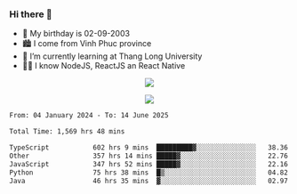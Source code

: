 ### Hi there 👋
- 🎂 My birthday is 02-09-2003
- 🏙️ I come from Vinh Phuc province
- 🌱 I’m currently learning at Thang Long University
- 🧑‍💻 I know NodeJS, ReactJS an React Native
<p align="center"><img src="https://github-readme-stats.vercel.app/api?username=tmquang0209&show_icons=true&theme=gradient"></p>
<p align="center"><img src="https://github-readme-stats.vercel.app/api/top-langs/?username=tmquang0209&hide=scss,css&langs_count=10"></p>
<!--START_SECTION:waka-->

```txt
From: 04 January 2024 - To: 14 June 2025

Total Time: 1,569 hrs 48 mins

TypeScript           602 hrs 9 mins  █████████▓░░░░░░░░░░░░░░░   38.36 %
Other                357 hrs 14 mins █████▓░░░░░░░░░░░░░░░░░░░   22.76 %
JavaScript           347 hrs 52 mins █████▓░░░░░░░░░░░░░░░░░░░   22.16 %
Python               75 hrs 38 mins  █▒░░░░░░░░░░░░░░░░░░░░░░░   04.82 %
Java                 46 hrs 35 mins  ▓░░░░░░░░░░░░░░░░░░░░░░░░   02.97 %
```

<!--END_SECTION:waka-->
